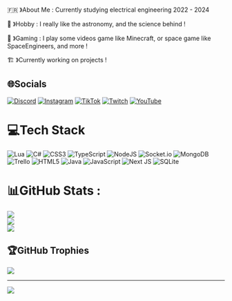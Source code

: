 🇫🇷 》About Me :
Currently studying electrical engineering 2022 - 2024

🚀 》Hobby : 
I really like the astronomy, and the science behind !

👾 》Gaming : 
I play some videos game like Minecraft, or space game like SpaceEngineers, and more !

🏗️ 》Currently working on projects !

## 🌐Socials
[![Discord](https://img.shields.io/badge/Discord-%237289DA.svg?logo=discord&logoColor=white)](https://discord.gg/rgs3F7RZb5) [![Instagram](https://img.shields.io/badge/Instagram-%23E4405F.svg?logo=Instagram&logoColor=white)](https://instagram.com/Dragorzor) [![TikTok](https://img.shields.io/badge/TikTok-%23000000.svg?logo=TikTok&logoColor=white)](https://tiktok.com/@dragorzor) [![Twitch](https://img.shields.io/badge/Twitch-%239146FF.svg?logo=Twitch&logoColor=white)](https://twitch.tv/Dragorzor) [![YouTube](https://img.shields.io/badge/YouTube-%23FF0000.svg?logo=YouTube&logoColor=white)]([https://youtube.com/c/UCT7zTjv_bsUvXRVzbo7LoAQ](https://www.youtube.com/channel/UCT7zTjv_bsUvXRVzbo7LoAQ)) 

# 💻Tech Stack
![Lua](https://img.shields.io/badge/lua-%232C2D72.svg?style=for-the-badge&logo=lua&logoColor=white) ![C#](https://img.shields.io/badge/c%23-%23239120.svg?style=for-the-badge&logo=c-sharp&logoColor=white) ![CSS3](https://img.shields.io/badge/css3-%231572B6.svg?style=for-the-badge&logo=css3&logoColor=white) ![TypeScript](https://img.shields.io/badge/typescript-%23007ACC.svg?style=for-the-badge&logo=typescript&logoColor=white) ![NodeJS](https://img.shields.io/badge/node.js-6DA55F?style=for-the-badge&logo=node.js&logoColor=white) ![Socket.io](https://img.shields.io/badge/Socket.io-black?style=for-the-badge&logo=socket.io&badgeColor=010101) ![MongoDB](https://img.shields.io/badge/MongoDB-%234ea94b.svg?style=for-the-badge&logo=mongodb&logoColor=white) ![Trello](https://img.shields.io/badge/Trello-%23026AA7.svg?style=for-the-badge&logo=Trello&logoColor=white) ![HTML5](https://img.shields.io/badge/html5-%23E34F26.svg?style=for-the-badge&logo=html5&logoColor=white) ![Java](https://img.shields.io/badge/java-%23ED8B00.svg?style=for-the-badge&logo=java&logoColor=white) ![JavaScript](https://img.shields.io/badge/javascript-%23323330.svg?style=for-the-badge&logo=javascript&logoColor=%23F7DF1E) ![Next JS](https://img.shields.io/badge/Next-black?style=for-the-badge&logo=next.js&logoColor=white) ![SQLite](https://img.shields.io/badge/sqlite-%2307405e.svg?style=for-the-badge&logo=sqlite&logoColor=white)
# 📊GitHub Stats :
![](https://github-readme-stats.vercel.app/api?username=Dragorzor&theme=react&hide_border=true&include_all_commits=false&count_private=true)<br/>
![](https://github-readme-streak-stats.herokuapp.com/?user=Dragorzor&theme=react&hide_border=true)<br/>
![](https://github-readme-stats.vercel.app/api/top-langs/?username=Dragorzor&theme=react&hide_border=true&include_all_commits=false&count_private=true&layout=compact)

## 🏆GitHub Trophies
![](https://github-trophies.vercel.app/?username=Dragorzor&theme=onedark&no-frame=true&no-bg=true&margin-w=4)

---
[![](https://visitcount.itsvg.in/api?id=Dragorzor&icon=2&color=1)](https://visitcount.itsvg.in)
